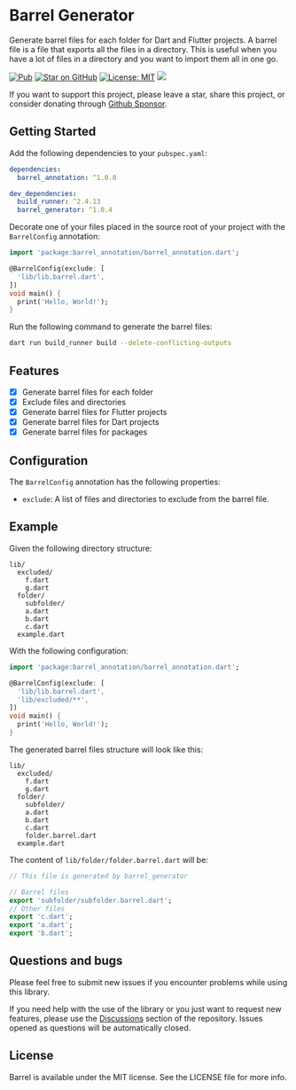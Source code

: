 # Barrel Generator

Generate barrel files for each folder for Dart and Flutter projects. A barrel file is a file that exports all the files in a directory. This is useful when you have a lot of files in a directory and you want to import them all in one go.

[![Pub](https://img.shields.io/pub/v/barrel_generator.svg)](https://pub.dev/packages/barrel_generator)
[![Star on GitHub](https://img.shields.io/github/stars/AngeloAvv/barrel.svg?style=flat&logo=github&colorB=deeppink&label=stars)](https://github.com/AngeloAvv/barrel)
[![License: MIT](https://img.shields.io/badge/license-MIT-purple.svg)](https://opensource.org/licenses/MIT)
[![](https://img.shields.io/static/v1?label=Sponsor&message=%E2%9D%A4&logo=GitHub&color=%23fe8e86)](https://github.com/sponsors/AngeloAvv)

If you want to support this project, please leave a star, share this project, or consider donating through [Github Sponsor](https://github.com/sponsors/AngeloAvv).

## Getting Started

Add the following dependencies to your `pubspec.yaml`:

```yaml
dependencies:
  barrel_annotation: ^1.0.0

dev_dependencies:
  build_runner: ^2.4.13
  barrel_generator: ^1.0.4
```

Decorate one of your files placed in the source root of your project with the `BarrelConfig` annotation:

```dart
import 'package:barrel_annotation/barrel_annotation.dart';

@BarrelConfig(exclude: [
  'lib/lib.barrel.dart',
])
void main() {
  print('Hello, World!');
}
```

Run the following command to generate the barrel files:

```bash
dart run build_runner build --delete-conflicting-outputs
```

## Features

- [x] Generate barrel files for each folder
- [x] Exclude files and directories
- [x] Generate barrel files for Flutter projects
- [x] Generate barrel files for Dart projects
- [x] Generate barrel files for packages

## Configuration

The `BarrelConfig` annotation has the following properties:

- `exclude`: A list of files and directories to exclude from the barrel file.

## Example

Given the following directory structure:

```
lib/
  excluded/
    f.dart
    g.dart
  folder/
    subfolder/
    a.dart
    b.dart
    c.dart
  example.dart
```

With the following configuration:

```dart
import 'package:barrel_annotation/barrel_annotation.dart';

@BarrelConfig(exclude: [
  'lib/lib.barrel.dart',
  'lib/excluded/**',
])
void main() {
  print('Hello, World!');
}
```

The generated barrel files structure will look like this:
```
lib/
  excluded/
    f.dart
    g.dart
  folder/
    subfolder/
    a.dart
    b.dart
    c.dart
    folder.barrel.dart
  example.dart
```

The content of `lib/folder/folder.barrel.dart` will be:
```dart
// This file is generated by barrel_generator

// Barrel files
export 'subfolder/subfolder.barrel.dart';
// Other files
export 'c.dart';
export 'a.dart';
export 'b.dart';
```

## Questions and bugs

Please feel free to submit new issues if you encounter problems while using this library.

If you need help with the use of the library or you just want to request new features, please use
the [Discussions](https://github.com/AngeloAvv/barrel/discussions) section of the
repository. Issues opened as questions will be automatically closed.


## License

Barrel is available under the MIT license. See the LICENSE file for more info.
